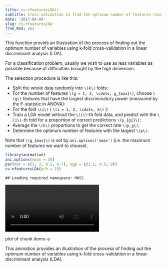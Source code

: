```yaml
---
title: cv.nfeaturesLDA()
subtitle: Cross-validation to find the optimum number of features (variables)  in LDA
date: '2017-04-04'
slug: cv-nfeaturesLDA
from_Rmd: yes
---
```


This function provids an illustration of the process of finding out the
optimum number of variables using k-fold cross-validation in a linear
discriminant analysis (LDA).

For a classification problem, usually we wish to use as less variables as
possible because of difficulties brought by the high dimension.

The selection procedure is like this:

- Split the whole data randomly into `\(k\)` folds:
- For the number of features `\(g = 1, 2, \cdots, g_{max}\)`, choose `\(g\)` features that have the largest discriminatory
power (measured by the F-statistic in ANOVA):
- For the fold `\(i\)` ( `\(i = 1, 2, \cdots, k\)` ):
- Train a LDA model without the `\(i\)`-th fold data, and predict with the `\(i\)`-th fold for a proportion of correct predictions `\(p_{gi}\)`;
- Average the `\(k\)` proportions to get the correct rate `\(p_g\)`;
- Determine the optimum number of features with the largest `\(p\)`.


Note that `\(g_{max}\)` is set by `ani.options('nmax')` (i.e. the
maximum number of features we want to choose).

 

```r
library(animation)
ani.options(nmax = 10)
par(mar = c(3, 3, 0.2, 0.7), mgp = c(1.5, 0.5, 0))
cv.nfeaturesLDA(pch = 19)
```

```
## Loading required namespace: MASS
```

<video controls loop autoplay><source src="https://assets.yihui.name/figures/animation/example/cv-nfeaturesLDA/demo-a.mp4?dl=1" /><p>plot of chunk demo-a</p></video>

This animation provides an illustration of the process of finding out the optimum number of variables using k-fold cross-validation in a linear discriminant analysis (LDA).
